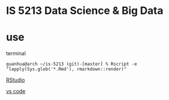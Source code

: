 # IS 5213 Data Science & Big Data

# use
terminal
```
guanhua@arch ~/is-5213 (git)-[master] % Rscript -e "lapply(Sys.glob('*.Rmd'), rmarkdown::render)"
```

[RStudio](https://rmarkdown.rstudio.com/articles_intro.html)

[vs code](https://code.visualstudio.com/docs/languages/r)
